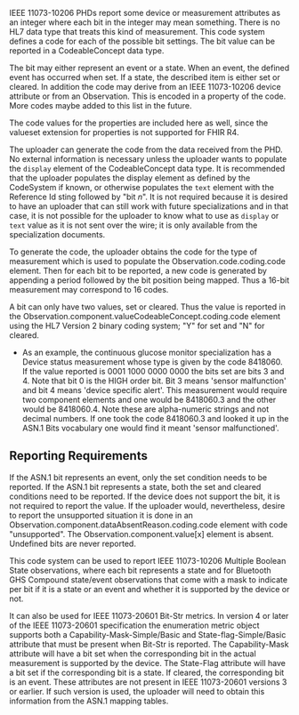 IEEE 11073-10206 PHDs report some device or measurement attributes as an integer where each bit in the integer may mean something. There is no HL7 data type that treats this kind of measurement. This code system defines a code for each of the possible bit settings. The bit value can be reported in a CodeableConcept data type.

The bit may either represent an event or a state. When an event, the defined event has occurred when set. If a state, the described item is either set or cleared.  In addition the code may derive from an IEEE 11073-10206 device attribute or from an Observation. This is encoded in a property of the code. More codes maybe added to this list in the future. 

The code values for the properties are included here as well, since the valueset extension for properties is not supported for FHIR R4.

The uploader can generate the code from the data received from the PHD. No external information is necessary unless the uploader wants to populate the `display` element of the CodeableConcept data type. It is recommended that the uploader populates the display element as defined by the CodeSystem if known, or otherwise populates the `text` element with the Reference Id sting followed by "bit *n*". It is not required because it is desired to have an uploader that can still work with future specializations and in that case, it is not possible for the uploader to know what to use as `display` or `text` value as it is not sent over the wire; it is only available from the specialization documents.

To generate the code, the uploader obtains the code for the type of measurement which is used to populate the Observation.code.coding.code element. Then for each bit to be reported, a new code is generated by appending a period followed by the bit position being mapped. Thus a 16-bit measurement may correspond to 16 codes.

A bit can only have two values, set or cleared. Thus the value is reported in the Observation.component.valueCodeableConcept.coding.code element using the HL7 Version 2 binary coding system; "Y" for set and "N" for cleared.

 - As an example, the continuous glucose monitor specialization has a Device status measurement whose type is given by the code 8418060. If the value reported is 0001 1000 0000 0000 the bits set are bits 3 and 4. Note that bit 0 is the HIGH order bit. Bit 3 means 'sensor malfunction' and bit 4 means 'device specific alert'. This measurement would require two component elements and one would be 8418060.3 and the other would be 8418060.4. Note these are alpha-numeric strings and not decimal numbers. If one took the code 8418060.3 and looked it up in the ASN.1 Bits vocabulary one would find it meant 'sensor malfunctioned'.

## Reporting Requirements
If the ASN.1 bit represents an event, only the set condition needs to be reported. If the ASN.1 bit represents a state, both the set and cleared conditions need to be reported. If the device does not support the bit, it is not required to report the value. If the uploader would, nevertheless, desire to report the unsupported situation it is done in an Observation.component.dataAbsentReason.coding.code element with code "unsupported". The Observation.component.value[x] element is absent. Undefined bits are never reported.

This code system can be used to report IEEE 11073-10206 Multiple Boolean State observations, where each bit represents a state and for Bluetooth GHS Compound state/event observations that come with a mask to indicate per bit if it is a state or an event and whether it is supported by the device or not.

It can also be used for IEEE 11073-20601 Bit-Str metrics. In version 4 or later of the IEEE 11073-20601 specification the enumeration metric object supports both a Capability-Mask-Simple/Basic and State-flag-Simple/Basic attribute that must be present when Bit-Str is reported. The Capability-Mask attribute will have a bit set when the corresponding bit in the actual measurement is supported by the device. The State-Flag attribute will have a bit set if the corresponding bit is a state. If cleared, the corresponding bit is an event. These attributes are not present in IEEE 11073-20601 versions 3 or earlier. If such version is used, the uploader will need to obtain this information from the ASN.1 mapping tables.


